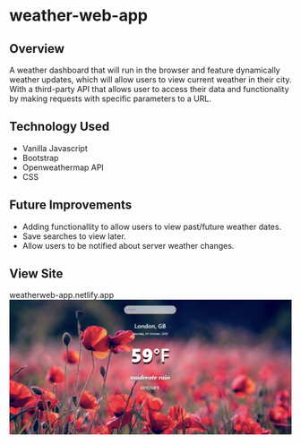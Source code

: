 # weather-web-app

## Overview
A weather dashboard that will run in the browser and feature dynamically weather updates, which will allow users to view current weather in their city. With a third-party API that allows user to access their data and functionality by making requests with specific parameters to a URL.

## Technology Used
 - Vanilla Javascript
 - Bootstrap
 - Openweathermap API
 - CSS

 ## Future Improvements

 - Adding functionallity to allow users to view past/future weather dates.
 - Save searches to view later.
 - Allow users to be notified about server weather changes.

## View Site
weatherweb-app.netlify.app
![weather dashboard demo](Assets/screenshot.PNG)
